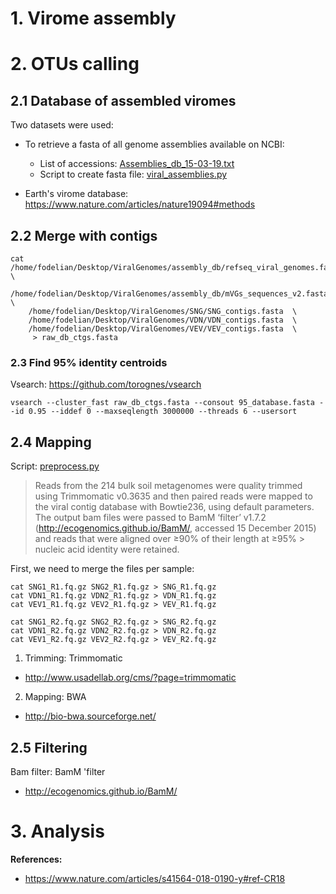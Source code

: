 # 1. Virome assembly

# 2. OTUs calling
## 2.1 Database of assembled viromes

Two datasets were used:
- To retrieve a fasta of all genome assemblies available on NCBI:
    - List of accessions: [Assemblies_db_15-03-19.txt](https://github.com/Mass23/Viral-ecology/blob/master/Assemblies_db_15-03-19.txt)
    - Script to create fasta file: [viral_assemblies.py](https://github.com/Mass23/Viral-ecology/blob/master/viral_assemblies.py)

- Earth's virome database: https://www.nature.com/articles/nature19094#methods

## 2.2 Merge with contigs

```
cat /home/fodelian/Desktop/ViralGenomes/assembly_db/refseq_viral_genomes.fasta \
    /home/fodelian/Desktop/ViralGenomes/assembly_db/mVGs_sequences_v2.fasta  \
    /home/fodelian/Desktop/ViralGenomes/SNG/SNG_contigs.fasta  \
    /home/fodelian/Desktop/ViralGenomes/VDN/VDN_contigs.fasta  \
    /home/fodelian/Desktop/ViralGenomes/VEV/VEV_contigs.fasta  \
     > raw_db_ctgs.fasta
```

### 2.3 Find 95% identity centroids

Vsearch: https://github.com/torognes/vsearch

```
vsearch --cluster_fast raw_db_ctgs.fasta --consout 95_database.fasta --id 0.95 --iddef 0 --maxseqlength 3000000 --threads 6 --usersort
```

## 2.4 Mapping

Script: [preprocess.py](https://github.com/Mass23/Viral-ecology/blob/master/preprocess.py)

> Reads from the 214 bulk soil metagenomes were quality trimmed using Trimmomatic v0.3635 and then paired reads were mapped to 
> the viral contig database with Bowtie236, using default parameters. The output bam files were passed to BamM ‘filter’ v1.7.2 
> (http://ecogenomics.github.io/BamM/, accessed 15 December 2015) and reads that were aligned over ≥90% of their length at ≥95% > nucleic acid identity were retained.

First, we need to merge the files per sample:
```
cat SNG1_R1.fq.gz SNG2_R1.fq.gz > SNG_R1.fq.gz
cat VDN1_R1.fq.gz VDN2_R1.fq.gz > VDN_R1.fq.gz
cat VEV1_R1.fq.gz VEV2_R1.fq.gz > VEV_R1.fq.gz

cat SNG1_R2.fq.gz SNG2_R2.fq.gz > SNG_R2.fq.gz
cat VDN1_R2.fq.gz VDN2_R2.fq.gz > VDN_R2.fq.gz
cat VEV1_R2.fq.gz VEV2_R2.fq.gz > VEV_R2.fq.gz
```

1. Trimming: Trimmomatic
- http://www.usadellab.org/cms/?page=trimmomatic

2. Mapping: BWA
- http://bio-bwa.sourceforge.net/

## 2.5 Filtering

Bam filter: BamM 'filter
- http://ecogenomics.github.io/BamM/


# 3. Analysis

**References:**
- https://www.nature.com/articles/s41564-018-0190-y#ref-CR18
